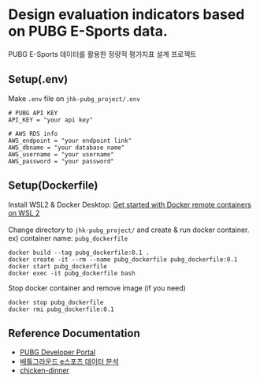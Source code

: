 Design evaluation indicators based on PUBG E-Sports data.
=============
PUBG E-Sports 데이터를 활용한 정량적 평가지표 설계 프로젝트

## Setup(.env)
Make `.env` file on `jhk-pubg_project/.env`
```
# PUBG API KEY
API_KEY = "your api key"

# AWS RDS info
AWS_endpoint = "your endpoint link"
AWS_dbname = "your database name"
AWS_username = "your username"
AWS_password = "your password"
```

## Setup(Dockerfile)
Install WSL2 & Docker Desktop: [Get started with Docker remote containers on WSL 2](https://docs.microsoft.com/en-us/windows/wsl/tutorials/wsl-containers) <br/> <br/>
Change directory to `jhk-pubg_project/` and create & run docker container. <br/>
ex) container name: `pubg_dockerfile`
```
docker build --tag pubg_dockerfile:0.1 .
docker create -it --rm --name pubg_dockerfile pubg_dockerfile:0.1
docker start pubg_dockerfile
docker exec -it pubg_dockerfile bash
```
Stop docker container and remove image (if you need)
```
docker stop pubg_dockerfile
docker rmi pubg_dockerfile:0.1
```


## Reference Documentation
* [PUBG Developer Portal](https://developer.pubg.com/)
* [배틀그라운드 e스포츠 데이터 분석](https://github.com/dataitgirls4/team_5)
* [chicken-dinner](https://github.com/crflynn/chicken-dinner)

